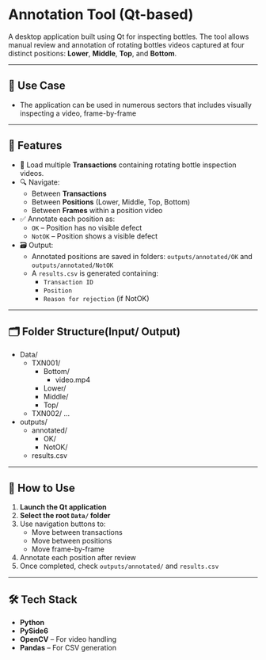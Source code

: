 # Annotation Tool (Qt-based)

A desktop application built using Qt for inspecting bottles. The tool allows manual review and annotation of rotating bottles videos captured at four distinct positions: **Lower**, **Middle**, **Top**, and **Bottom**.

---

## 🧪 Use Case

- The application can be used in numerous sectors that includes visually inspecting a video, frame-by-frame
---

## 🎯 Features

- 📁 Load multiple **Transactions** containing rotating bottle inspection videos.
- 🔍 Navigate:
  - Between **Transactions**
  - Between **Positions** (Lower, Middle, Top, Bottom)
  - Between **Frames** within a position video
- ✅ Annotate each position as:
  - `OK` – Position has no visible defect
  - `NotOK` – Position shows a visible defect
- 🗃️ Output:
  - Annotated positions are saved in folders: `outputs/annotated/OK` and `outputs/annotated/NotOK`
  - A `results.csv` is generated containing:
    - `Transaction ID`
    - `Position`
    - `Reason for rejection` (if NotOK)

---

## 🗂️ Folder Structure(Input/ Output)

- Data/
  - TXN001/
    - Bottom/
      - video.mp4
    - Lower/
    - Middle/
    - Top/
  - TXN002/
   ...
- outputs/
  - annotated/
    - OK/
    - NotOK/
  - results.csv


---

## 🚀 How to Use

1. **Launch the Qt application**
2. **Select the root `Data/` folder**
3. Use navigation buttons to:
   - Move between transactions
   - Move between positions
   - Move frame-by-frame
4. Annotate each position after review
5. Once completed, check `outputs/annotated/` and `results.csv`

---

## 🛠️ Tech Stack

- **Python**
- **PySide6**
- **OpenCV** – For video handling
- **Pandas** – For CSV generation
